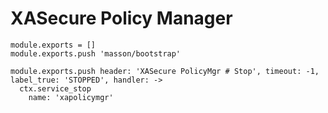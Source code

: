 
# XASecure Policy Manager

    module.exports = []
    module.exports.push 'masson/bootstrap'

    module.exports.push header: 'XASecure PolicyMgr # Stop', timeout: -1, label_true: 'STOPPED', handler: ->
      ctx.service_stop
        name: 'xapolicymgr'
      
